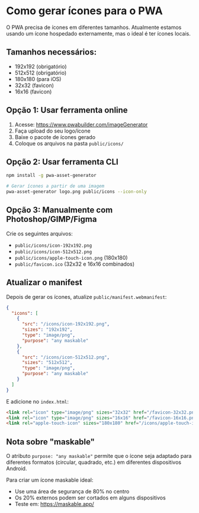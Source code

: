 # Como gerar ícones para o PWA

O PWA precisa de ícones em diferentes tamanhos. Atualmente estamos usando um ícone hospedado externamente, mas o ideal é ter ícones locais.

## Tamanhos necessários:

- 192x192 (obrigatório)
- 512x512 (obrigatório)
- 180x180 (para iOS)
- 32x32 (favicon)
- 16x16 (favicon)

## Opção 1: Usar ferramenta online

1. Acesse: https://www.pwabuilder.com/imageGenerator
2. Faça upload do seu logo/ícone
3. Baixe o pacote de ícones gerado
4. Coloque os arquivos na pasta `public/icons/`

## Opção 2: Usar ferramenta CLI

```bash
npm install -g pwa-asset-generator

# Gerar ícones a partir de uma imagem
pwa-asset-generator logo.png public/icons --icon-only
```

## Opção 3: Manualmente com Photoshop/GIMP/Figma

Crie os seguintes arquivos:
- `public/icons/icon-192x192.png`
- `public/icons/icon-512x512.png`
- `public/icons/apple-touch-icon.png` (180x180)
- `public/favicon.ico` (32x32 e 16x16 combinados)

## Atualizar o manifest

Depois de gerar os ícones, atualize `public/manifest.webmanifest`:

```json
{
  "icons": [
    {
      "src": "/icons/icon-192x192.png",
      "sizes": "192x192",
      "type": "image/png",
      "purpose": "any maskable"
    },
    {
      "src": "/icons/icon-512x512.png",
      "sizes": "512x512",
      "type": "image/png",
      "purpose": "any maskable"
    }
  ]
}
```

E adicione no `index.html`:

```html
<link rel="icon" type="image/png" sizes="32x32" href="/favicon-32x32.png">
<link rel="icon" type="image/png" sizes="16x16" href="/favicon-16x16.png">
<link rel="apple-touch-icon" sizes="180x180" href="/icons/apple-touch-icon.png">
```

## Nota sobre "maskable"

O atributo `purpose: "any maskable"` permite que o ícone seja adaptado para diferentes formatos (circular, quadrado, etc.) em diferentes dispositivos Android.

Para criar um ícone maskable ideal:
- Use uma área de segurança de 80% no centro
- Os 20% externos podem ser cortados em alguns dispositivos
- Teste em: https://maskable.app/
